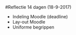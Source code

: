 #Reflectie 14 dagen (18-9-2017)

+ Indeling Moodle (deadline)
+ Lay-out Moodle
+ Uniforme begrippen
